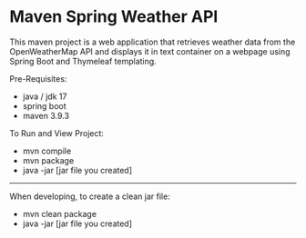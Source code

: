 # Maven Spring Weather API
This maven project is a web application that retrieves weather data from the OpenWeatherMap API and displays it in text container on a webpage using Spring Boot and Thymeleaf templating. 

Pre-Requisites:

- java / jdk 17
- spring boot
- maven 3.9.3

To Run and View Project:

- mvn compile
- mvn package
- java -jar [jar file you created]

-----------------------

When developing, to create a clean jar file:

- mvn clean package  
- java -jar [jar file you created]
